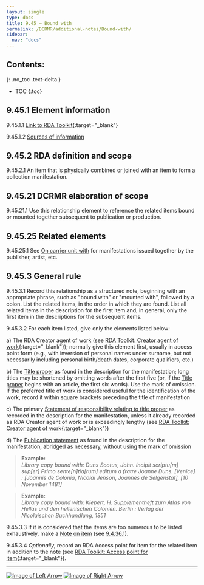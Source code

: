 ```yaml
---
layout: single
type: docs
title: 9.45 — Bound with
permalink: /DCRMR/additional-notes/Bound-with/
sidebar:
  nav: "docs"
---
```


## Contents:
{: .no_toc .text-delta }

- TOC
{:toc}

## 9.45.1 Element information

<a name="9.45.1.1">9.45.1.1</a> [Link to RDA Toolkit](https://access.rdatoolkit.org/Content?externalId=en-US_ala-8d40285a-4a24-3b4f-9792-681d99d9a8bc){:target="_blank"}

<a name="9.45.1.2">9.45.1.2</a> [Sources of information](/DCRMR/additional-notes/#9011-sources-of-information)

## 9.45.2 RDA definition and scope

<a name="9.45.2.1">9.45.2.1</a> An item that is physically combined or joined with an item to form a collection manifestation.

## 9.45.21 DCRMR elaboration of scope

<a name="9.45.21.1">9.45.21.1</a> Use this relationship element to reference the related items bound or mounted together subsequent to publication or production. 

## 9.45.25 Related elements

<a name="9.45.25.1">9.45.25.1</a> See [On carrier unit with](/DCRMR/additional-notes/On-carrier-unit-with/) for manifestations issued together by the publisher, artist, etc.

## 9.45.3 General rule

<a name="9.45.3.1">9.45.3.1</a> Record this relationship as a structured note, beginning with an appropriate phrase, such as "bound with" or "mounted with", followed by a colon. List the related items, in the order in which they are found. List all related items in the description for the first item and, in general, only the first item in the descriptions for the subsequent items. 

<a name="9.45.3.2">9.45.3.2</a> For each item listed, give only the elements listed below:

a) The RDA Creator agent of work (see [RDA Toolkit: Creator agent of work](https://access.rdatoolkit.org/Content/Index?externalId=en-US_ala-6277a869-961d-379f-8ae8-7ec159052a26){:target="_blank"}); normally give this element first, usually in access point form (e.g., with inversion of personal names under surname, but not necessarily including personal birth/death dates, corporate qualifiers, etc.)

b) The [Title proper](/DCRMR/title/Title-proper/) as found in the description for the manifestation; long titles may be shortened by omitting words after the first five (or, if the [Title proper](/DCRMR/title/Title-proper/) begins with an article, the first six words). Use the mark of omission. If the preferred title of work is considered useful for the identification of the work, record it within square brackets preceding the title of manifestation

c) The primary [Statement of responsibility relating to title proper](/DCRMR/sor/Statement-of-responsibility-relating-to-title-proper/) as recorded in the description for the manifestation, unless it already recorded as RDA Creator agent of work or is exceedingly lengthy (see [RDA Toolkit: Creator agent of work](https://access.rdatoolkit.org/Content/Index?externalId=en-US_ala-6277a869-961d-379f-8ae8-7ec159052a26){:target="_blank"}) 

d) The [Publication statement](/DCRMR/ppdm/Publication-statement/) as found in the description for the manifestation, abridged as necessary, without using the mark of omission

>**Example:**  
> <CITE>Library copy bound with: Duns Scotus, John. Incipit scriptu[m] sup[er] Primo sente[n]tia[rum] editum a fratre Joanne Duns. [Venice] : [Joannis de Colonia, Nicolai Jenson, Joannes de Selgenstat], [10 November 1481]</CITE>

>**Example:**  
> <CITE>Library copy bound with: Kiepert, H. Supplementheft zum Atlas von Hellas und den hellenischen Colonien. Berlin : Verlag der Nicolaischen Buchhandlung, 1851</CITE>

<a name="9.45.3.3">9.45.3.3</a> If it is considered that the items are too numerous to be listed exhaustively, make a [Note on item](/DCRMR/additional-notes/Note-on-item/) (see [9.4.36.1](/DCRMR/additional-notes/Note-on-item/#9.4.36.1)).

<a name="9.45.3.4">9.45.3.4</a> *Optionally*, record an RDA Access point for item for the related item in addition to the note (see [RDA Toolkit: Access point for item](https://access.rdatoolkit.org/Content?externalId=en-US_ala-6f8d66e3-089a-33c6-a926-1866a6769814){:target="_blank"}).

---

[![Image of Left Arrow](https://rbms-bsc.github.io/DCRMR/assets/pictures/navigation/Arrow_Left.png "9.44 — Note on dimensions of item")](/DCRMR/additional-notes/Note-on-dimensions-of-item/) [![Image of Right Arrow](https://rbms-bsc.github.io/DCRMR/assets/pictures/navigation/Arrow_Right.png "10 — Identifiers")](/DCRMR/identifiers/)
